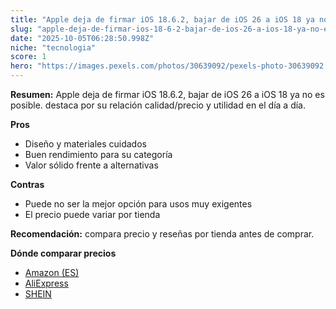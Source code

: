 ```yaml
---
title: "Apple deja de firmar iOS 18.6.2, bajar de iOS 26 a iOS 18 ya no es posible."
slug: "apple-deja-de-firmar-ios-18-6-2-bajar-de-ios-26-a-ios-18-ya-no-es-posible"
date: "2025-10-05T06:28:50.998Z"
niche: "tecnologia"
score: 1
hero: "https://images.pexels.com/photos/30639092/pexels-photo-30639092.jpeg?auto=compress&cs=tinysrgb&fit=crop&h=627&w=1200&auto=compress&cs=tinysrgb&w=1200&h=675&fit=crop"
---
```


**Resumen:** Apple deja de firmar iOS 18.6.2, bajar de iOS 26 a iOS 18 ya no es posible. destaca por su relación calidad/precio y utilidad en el día a día.

**Pros**
- Diseño y materiales cuidados
- Buen rendimiento para su categoría
- Valor sólido frente a alternativas

**Contras**
- Puede no ser la mejor opción para usos muy exigentes
- El precio puede variar por tienda

**Recomendación:** compara precio y reseñas por tienda antes de comprar.

**Dónde comparar precios**
- [Amazon (ES)](https://www.amazon.es/s?k=Apple%20deja%20de%20firmar%20iOS%2018.6.2%2C%20bajar%20de%20iOS%2026%20a%20iOS%2018%20ya%20no%20es%20posible.&tag=teknovashop25-21)
- [AliExpress](https://www.aliexpress.com/wholesale?SearchText=Apple%20deja%20de%20firmar%20iOS%2018.6.2%2C%20bajar%20de%20iOS%2026%20a%20iOS%2018%20ya%20no%20es%20posible.)
- [SHEIN](https://www.shein.com/pdsearch/Apple%20deja%20de%20firmar%20iOS%2018.6.2%2C%20bajar%20de%20iOS%2026%20a%20iOS%2018%20ya%20no%20es%20posible.)
